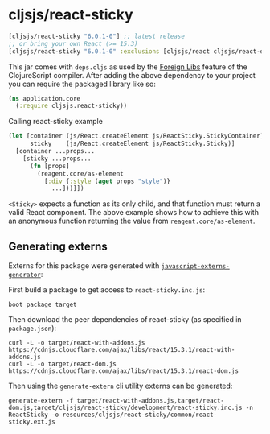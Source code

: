 # cljsjs/react-sticky

[](dependency)
```clojure
[cljsjs/react-sticky "6.0.1-0"] ;; latest release
;; or bring your own React (>= 15.3)
[cljsjs/react-sticky "6.0.1-0" :exclusions [cljsjs/react cljsjs/react-dom]] ;; latest release
```
[](/dependency)

This jar comes with `deps.cljs` as used by the [Foreign Libs][flibs] feature
of the ClojureScript compiler. After adding the above dependency to your project
you can require the packaged library like so:

```clojure
(ns application.core
  (:require cljsjs.react-sticky))
```

Calling react-sticky example

```clojure
(let [container (js/React.createElement js/ReactSticky.StickyContainer)
      sticky    (js/React.createElement js/ReactSticky.Sticky)]
  [container ...props...
    [sticky ...props...
      (fn [props]
        (reagent.core/as-element
          [:div {:style (aget props "style")}
            ...]))]])
```

`<Sticky>` expects a function as its only child, and that function must return a valid React component. The above example shows how to achieve this with an anonymous function returning the value from `reagent.core/as-element`.

[flibs]: https://clojurescript.org/reference/packaging-foreign-deps

## Generating externs

Externs for this package were generated with [`javascript-externs-generator`](https://github.com/jmmk/javascript-externs-generator):

First build a package to get access to `react-sticky.inc.js`:

```shell
boot package target
```

Then download the peer dependencies of react-sticky (as specified in `package.json`):

```shell
curl -L -o target/react-with-addons.js https://cdnjs.cloudflare.com/ajax/libs/react/15.3.1/react-with-addons.js
curl -L -o target/react-dom.js https://cdnjs.cloudflare.com/ajax/libs/react/15.3.1/react-dom.js
```

Then using the `generate-extern` cli utility externs can be generated:

```shell
generate-extern -f target/react-with-addons.js,target/react-dom.js,target/cljsjs/react-sticky/development/react-sticky.inc.js -n ReactSticky -o resources/cljsjs/react-sticky/common/react-sticky.ext.js
```
